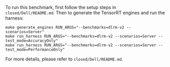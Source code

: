To run this benchmark, first follow the setup steps in `closed/Dell/README.md`. Then to generate the TensorRT engines and run the harness:

```
make generate_engines RUN_ARGS="--benchmarks=dlrm-v2 --scenarios=Server"
make run_harness RUN_ARGS="--benchmarks=dlrm-v2 --scenarios=Server --test_mode=AccuracyOnly"
make run_harness RUN_ARGS="--benchmarks=dlrm-v2 --scenarios=Server --test_mode=PerformanceOnly"
```

For more details, please refer to `closed/Dell/README.md`.